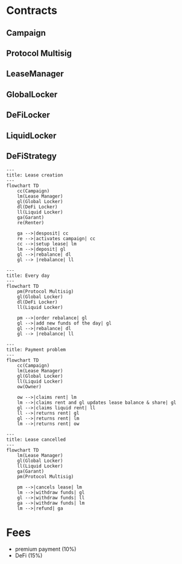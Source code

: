 # Contracts

## Campaign

## Protocol Multisig

## LeaseManager

## GlobalLocker

## DeFiLocker

## LiquidLocker

## DeFiStrategy

```mermaid
---
title: Lease creation
---
flowchart TD
    cc(Campaign)
    lm(Lease Manager)
    gl(Global Locker)
    dl(DeFi Locker)
    ll(Liquid Locker)
    ga(Garant)
    re(Renter)

    ga -->|desposit| cc
    re -->|activates campaign| cc
    cc -->|setup lease| lm
    lm -->|deposit| gl
    gl -->|rebalance| dl
    gl --> |rebalance| ll

```

```mermaid
---
title: Every day
---
flowchart TD
    pm(Protocol Multisig)
    gl(Global Locker)
    dl(DeFi Locker)
    ll(Liquid Locker)

    pm -->|order rebalance| gl
    gl -->|add new funds of the day| gl
    gl -->|rebalance| dl
    gl --> |rebalance| ll

```

```mermaid
---
title: Payment problem
---
flowchart TD
    cc(Campaign)
    lm(Lease Manager)
    gl(Global Locker)
    ll(Liquid Locker)
    ow(Owner)

    ow -->|claims rent| lm
    lm -->|claims rent and gl updates lease balance & share| gl
    gl -->|claims liquid rent| ll
    ll -->|returns rent| gl
    gl -->|returns rent| lm
    lm -->|returns rent| ow
```

```mermaid
---
title: Lease cancelled
---
flowchart TD
    lm(Lease Manager)
    gl(Global Locker)
    ll(Liquid Locker)
    ga(Garant)
    pm(Protocol Multisig)

    pm -->|cancels lease| lm
    lm -->|withdraw funds| gl
    gl -->|withdraw funds| ll
    ga -->|withdraw funds| lm
    lm -->|refund| ga

```

# Fees

- premium payment (10%)
- DeFi (15%)
